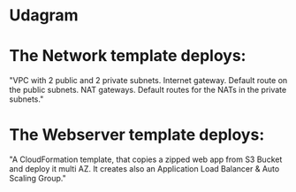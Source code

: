 # Udagram

# The Network template deploys:

"VPC with 2 public and 2 private subnets.
Internet gateway.
Default route on the public subnets.
NAT gateways.
Default routes for the NATs in the private subnets."

# The Webserver template deploys:

"A CloudFormation template, that copies a zipped web app from S3 Bucket and deploy it multi AZ.
It creates also an Application Load Balancer & Auto Scaling Group."
